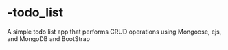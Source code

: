 # -todo_list 
A simple todo list app that performs CRUD operations using Mongoose, ejs, and MongoDB and BootStrap 

